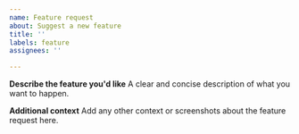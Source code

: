 ```yaml
---
name: Feature request
about: Suggest a new feature
title: ''
labels: feature
assignees: ''

---
```


**Describe the feature you'd like**
A clear and concise description of what you want to happen.

**Additional context**
Add any other context or screenshots about the feature request here.
